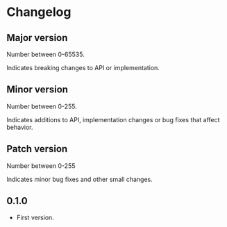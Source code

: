 Changelog
=========

## Major version
Number between 0-65535.

Indicates breaking changes to API or implementation.

## Minor version
Number between 0-255.

Indicates additions to API, implementation changes or bug fixes that affect behavior.

## Patch version
Number between 0-255

Indicates minor bug fixes and other small changes.

0.1.0
------
- First version.

